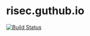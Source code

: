 # risec.guthub.io

[![Build Status](https://travis-ci.org/RiSec/risec.github.io.svg?branch=develop)](https://travis-ci.org/RiSec/risec.github.io)
